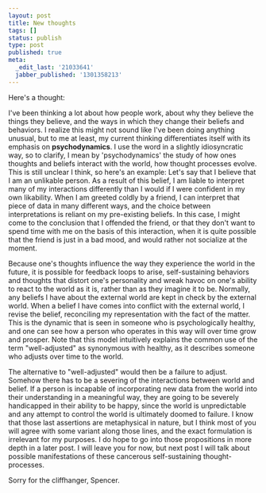 ```yaml
---
layout: post
title: New thoughts
tags: []
status: publish
type: post
published: true
meta:
  _edit_last: '21033641'
  jabber_published: '1301358213'
---
```

Here's a thought:

I've been thinking a lot about how people work, about why they believe the things they believe, and the ways in which they change their beliefs and behaviors. I realize this might not sound like I've been doing anything unusual, but to me at least, my current thinking differentiates itself with its emphasis on <b>psychodynamics</b>. I use the word in a slightly idiosyncratic way, so to clarify, I mean by 'psychodynamics' the study of how ones thoughts and beliefs interact with the world, how thought processes evolve. This is still unclear I think, so here's an example: Let's say that I believe that I am an unlikable person. As a result of this belief, I am liable to interpret many of my interactions differently than I would if I were confident in my own likability. When I am greeted coldly by a friend, I can interpret that piece of data in many different ways, and the choice between interpretations is reliant on my pre-existing beliefs. In this case, I might come to the conclusion that I offended the friend, or that they don't want to spend time with me on the basis of this interaction, when it is quite possible that the friend is just in a bad mood, and would rather not socialize at the moment. 

Because one's thoughts influence the way they experience the world in the future, it is possible for feedback loops to arise, self-sustaining behaviors and thoughts that distort one's personality and wreak havoc on one's ability to react to the world as it is, rather than as they imagine it to be. Normally, any beliefs I have about the external world are kept in check by the external world. When a belief I have comes into conflict with the external world, I revise the belief, reconciling my representation with the fact of the matter. This is the dynamic that is seen in someone who is psychologically healthy, and one can see how a person who operates in this way will over time grow and prosper. Note that this model intuitively explains the common use of the term "well-adjusted" as synonymous with healthy, as it describes someone who adjusts over time to the world.

The alternative to "well-adjusted" would then be a failure to adjust. Somehow there has to be a severing of the interactions between world and belief. If a person is incapable of incorporating new data from the world into their understanding in a meaningful way, they are going to be severely handicapped in their ability to be happy, since the world is unpredictable and any attempt to control the world is ultimately doomed to failure. I know that those last assertions are metaphysical in nature, but I think most of you will agree with some variant along those lines, and the exact formulation is irrelevant for my purposes. I do hope to go into those propositions in more depth in a later post. I will leave you for now, but next post I will talk about possible manifestations of these cancerous self-sustaining thought-processes. 

Sorry for the cliffhanger,
Spencer.
